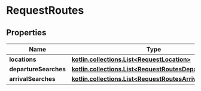 
# RequestRoutes

## Properties
Name | Type | Description | Notes
------------ | ------------- | ------------- | -------------
**locations** | [**kotlin.collections.List&lt;RequestLocation&gt;**](RequestLocation.md) |  | 
**departureSearches** | [**kotlin.collections.List&lt;RequestRoutesDepartureSearch&gt;**](RequestRoutesDepartureSearch.md) |  |  [optional]
**arrivalSearches** | [**kotlin.collections.List&lt;RequestRoutesArrivalSearch&gt;**](RequestRoutesArrivalSearch.md) |  |  [optional]



